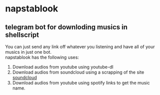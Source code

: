 # napstablook
## telegram bot for downloding musics in shellscript
You can just send any link off whatever you listening and have all of your musics in just one bot.  
napstablook has the following uses:
  1. Download audios from youtube using youtube-dl
  2. Download audios from soundcloud using a scrapping of the site [soundcloud](https://soundcloudtomp3.app/download)
  3. Download audios from youtube using spotify links to get the music name.
